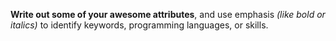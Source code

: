 **Write out some of your awesome attributes**, and use emphasis *(like bold or italics)* to identify keywords, programming languages, or skills. 
